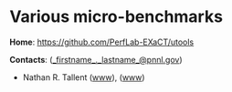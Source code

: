 <!-- -*-Mode: markdown;-*- -->
<!-- $Id$ -->

Various micro-benchmarks
=============================================================================

**Home**: https://github.com/PerfLab-EXaCT/utools

**Contacts**: (_firstname_._lastname_@pnnl.gov)
  - Nathan R. Tallent ([www](https://hpc.pnnl.gov/people/tallent)), ([www](https://www.pnnl.gov/people/nathan-tallent))
